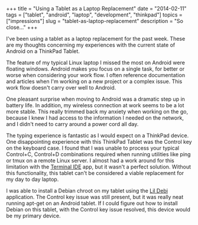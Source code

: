 +++
title = "Using a Tablet as a Laptop Replacement"
date = "2014-02-11"
tags = ["tablet", "android", "laptop", "development", "thinkpad"]
topics = ["impressions"]
slug = "tablet-as-laptop-replacement"
description = "So close..."
+++

I've been using a tablet as a laptop replacement for the past week. These are my thoughts concerning my experiences with the current state of Android on a ThinkPad Tablet.

The feature of my typical Linux laptop I missed the most on Android were floating windows. Android makes you focus on a single task, for better or worse when considering your work flow. I often reference documentation and articles when I'm working on a new project or a complex issue. This work flow doesn't carry over well to Android.

One pleasant surprise when moving to Android was a dramatic step up in battery life. In addition, my wireless connection at work seems to be a lot more stable. This really trimmed back my anxiety when working on the go, because I knew I had access to the information I needed on the network, and I didn't need to carry around a power cord all day.

The typing experience is fantastic as I would expect on a ThinkPad device. One disappointing experience with this ThinkPad Tablet was the Control key on the keyboard case. I found that I was unable to process your typical Control+C, Control+D combinations required when running utilities like ping or tmux on a remote Linux server. I almost had a work around for this limitation with the [Terminal IDE](https://play.google.com/store/apps/details?id=com.spartacusrex.spartacuside) app, but it wasn't a perfect solution. Without this functionality, this tablet can't be considered a viable replacement for my day to day laptop.

I was able to install a Debian chroot on my tablet using the [Lil Debi](https://play.google.com/store/apps/details?id=info.guardianproject.lildebi) application. The Control key issue was still present, but it was really neat running apt-get on an Android tablet. If I could figure out how to install Debian on this tablet, with the Control key issue resolved, this device would be my primary device.
